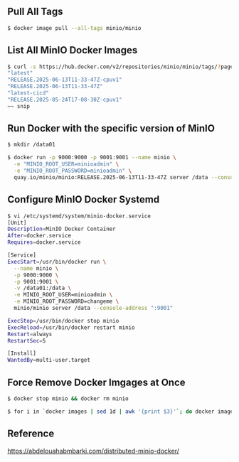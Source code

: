 ## Pull All Tags
```sh
$ docker image pull --all-tags minio/minio
```

## List All MinIO Docker Images
```sh
$ curl -s https://hub.docker.com/v2/repositories/minio/minio/tags/?page_size=100 | jq '.results[].name'
"latest"
"RELEASE.2025-06-13T11-33-47Z-cpuv1"
"RELEASE.2025-06-13T11-33-47Z"
"latest-cicd"
"RELEASE.2025-05-24T17-08-30Z-cpuv1"
~~ snip
```

## Run Docker with the specific version of MinIO
```sh
$ mkdir /data01

$ docker run -p 9000:9000 -p 9001:9001 --name minio \
  -e "MINIO_ROOT_USER=minioadmin" \
  -e "MINIO_ROOT_PASSWORD=minioadmin" \
  quay.io/minio/minio:RELEASE.2025-06-13T11-33-47Z server /data --console-address ":9001"
```


## Configure MinIO Docker Systemd
```sh
$ vi /etc/systemd/system/minio-docker.service
[Unit]
Description=MinIO Docker Container
After=docker.service
Requires=docker.service

[Service]
ExecStart=/usr/bin/docker run \
  --name minio \
  -p 9000:9000 \
  -p 9001:9001 \
  -v /data01:/data \
  -e MINIO_ROOT_USER=minioadmin \
  -e MINIO_ROOT_PASSWORD=changeme \
  minio/minio server /data --console-address ":9001"

ExecStop=/usr/bin/docker stop minio
ExecReload=/usr/bin/docker restart minio
Restart=always
RestartSec=5

[Install]
WantedBy=multi-user.target
```

## Force Remove Docker Imgages at Once
```sh
$ docker stop minio && docker rm minio

$ for i in `docker images | sed 1d | awk '{print $3}'`; do docker image rm $i --force ; done
```

## Reference
https://abdelouahabmbarki.com/distributed-minio-docker/

